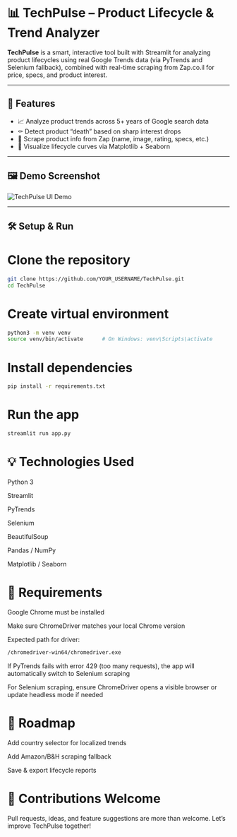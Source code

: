 # 📊 TechPulse – Product Lifecycle & Trend Analyzer

**TechPulse** is a smart, interactive tool built with Streamlit for analyzing product lifecycles using real Google Trends data (via PyTrends and Selenium fallback), combined with real-time scraping from Zap.co.il for price, specs, and product interest.

---

## 🚀 Features

- 📈 Analyze product trends across 5+ years of Google search data
- ⚰️ Detect product “death” based on sharp interest drops
- 🛒 Scrape product info from Zap (name, image, rating, specs, etc.)
- 🎨 Visualize lifecycle curves via Matplotlib + Seaborn
---

## 🖼 Demo Screenshot

![TechPulse UI Demo](https://ibb.co/pv4MCdQB)

---

## 🛠 Setup & Run


# Clone the repository
```bash
git clone https://github.com/YOUR_USERNAME/TechPulse.git
cd TechPulse
```

# Create virtual environment
```bash
python3 -m venv venv
source venv/bin/activate      # On Windows: venv\Scripts\activate
```
# Install dependencies
```bash
pip install -r requirements.txt
```
# Run the app
```bash
streamlit run app.py
```

# 💡 Technologies Used
Python 3

Streamlit

PyTrends

Selenium

BeautifulSoup

Pandas / NumPy

Matplotlib / Seaborn

# 🧩 Requirements
Google Chrome must be installed

Make sure ChromeDriver matches your local Chrome version

Expected path for driver:
```bash
/chromedriver-win64/chromedriver.exe
```
If PyTrends fails with error 429 (too many requests), the app will automatically switch to Selenium scraping

For Selenium scraping, ensure ChromeDriver opens a visible browser or update headless mode if needed

# 🚧 Roadmap
 Add country selector for localized trends

 Add Amazon/B&H scraping fallback

 Save & export lifecycle reports

 # 🙌 Contributions Welcome
Pull requests, ideas, and feature suggestions are more than welcome. Let’s improve TechPulse together!

